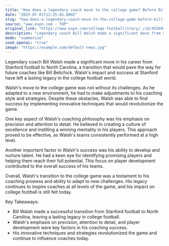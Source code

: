 ```yaml
---
title: "How does a legendary coach move to the college game? Before Bill Belichick, there was Bill Walsh"
date: "2025-07-01T12:25:05.000Z"
slug: "how-does-a-legendary-coach-move-to-the-college-game-before-bill-belichick-there-was-bill-walsh"
source: "www.espn.com - TOP"
original_link: "https://www.espn.com/college-football/story/_/id/45569459/bill-walsh-legendary-coach-stanford-football-bill-belichick-north-carolina"
description: "Legendary coach Bill Walsh made a significant move from Stanford football to North Carolina, leaving a lasting legacy in college football. Despite initial challenges, Walsh adapted to the college game by implementing innovative techniques that revolutionized the sport. One key aspect of his coaching philosophy was his emphasis on precision, attention to detail, and creating a culture of excellence. This approach led to consistent high-level performance from his teams.  Walsh's ability to develop and nurture talent was another crucial factor in his success. He had a knack for identifying promising players and helping them reach their full potential, contributing to the overall success of his teams. His transition to the college game showcased his coaching prowess and ability to adapt to new challenges. His impact on college football is still felt today, inspiring coaches at all levels of the game.  Overall, Walsh's coaching legacy continues to influence the sport, with his innovative techniques and strategies shaping the way coaches approach the game. His emphasis on precision, attention to detail, and player development set a new standard for coaching excellence in college football. Walsh's successful transition to the college game and his lasting impact on the sport serve as a testament to his coaching abilities and his ability to inspire future generations of coaches."
mode: "summarize"
used_openai: "true"
image: "https://example.com/default-news.jpg"
---
```


Legendary coach Bill Walsh made a significant move in his career from Stanford football to North Carolina, a transition that would pave the way for future coaches like Bill Belichick. Walsh's impact and success at Stanford have left a lasting legacy in the college football world.

Walsh's move to the college game was not without its challenges. As he adapted to a new environment, he had to make adjustments to his coaching style and strategies. Despite these obstacles, Walsh was able to find success by implementing innovative techniques that would revolutionize the game.

One key aspect of Walsh's coaching philosophy was his emphasis on precision and attention to detail. He believed in creating a culture of excellence and instilling a winning mentality in his players. This approach proved to be effective, as Walsh's teams consistently performed at a high level.

Another important factor in Walsh's success was his ability to develop and nurture talent. He had a keen eye for identifying promising players and helping them reach their full potential. This focus on player development contributed to the overall success of his teams.

Overall, Walsh's transition to the college game was a testament to his coaching prowess and ability to adapt to new challenges. His legacy continues to inspire coaches at all levels of the game, and his impact on college football is still felt today.

Key Takeaways:
- Bill Walsh made a successful transition from Stanford football to North Carolina, leaving a lasting legacy in college football.
- Walsh's emphasis on precision, attention to detail, and player development were key factors in his coaching success.
- His innovative techniques and strategies revolutionized the game and continue to influence coaches today.